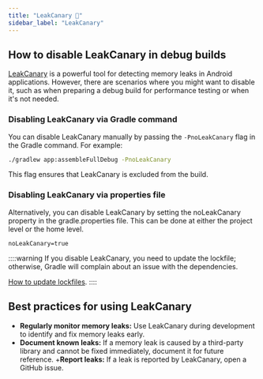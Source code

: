 ```yaml
---
title: "LeakCanary 🐤"
sidebar_label: "LeakCanary"
---
```


## How to disable LeakCanary in debug builds

[LeakCanary](https://square.github.io/leakcanary/) is a powerful tool for detecting memory leaks in Android applications. However, there are scenarios where you might want to disable it, such as when preparing a debug build for performance testing or when it's not needed.

### Disabling LeakCanary via Gradle command

You can disable LeakCanary manually by passing the `-PnoLeakCanary` flag in the Gradle command. For example:

```bash
./gradlew app:assembleFullDebug -PnoLeakCanary
```

This flag ensures that LeakCanary is excluded from the build.

### Disabling LeakCanary via properties file

Alternatively, you can disable LeakCanary by setting the noLeakCanary property in the gradle.properties file. This can be done at either the project level or the home level.

```properties
noLeakCanary=true
```

::::warning
If you disable LeakCanary, you need to update the lockfile; otherwise, Gradle will complain about an issue with the dependencies.

[How to update lockfiles](dependencies#updating-dependencies-and-lockfiles).
::::

## Best practices for using LeakCanary

- **Regularly monitor memory leaks:** Use LeakCanary during development to identify and fix memory leaks early.
- **Document known leaks:** If a memory leak is caused by a third-party library and cannot be fixed immediately, document it for future reference.
+**Report leaks:** If a leak is reported by LeakCanary, open a GitHub issue.

